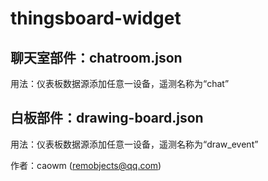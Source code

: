 # thingsboard-widget

## 聊天室部件：chatroom.json
用法：仪表板数据源添加任意一设备，遥测名称为“chat”

## 白板部件：drawing-board.json
用法：仪表板数据源添加任意一设备，遥测名称为“draw_event”



作者：caowm (remobjects@qq.com)
